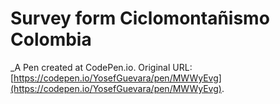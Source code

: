 # Survey form Ciclomontañismo Colombia
 _A Pen created at CodePen.io. Original URL: [https://codepen.io/YosefGuevara/pen/MWWyEvg](https://codepen.io/YosefGuevara/pen/MWWyEvg).

 